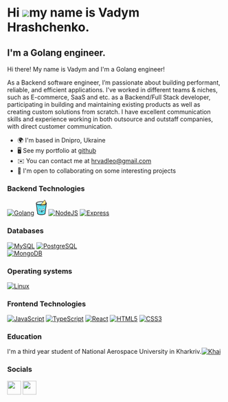 Hi ![](https://user-images.githubusercontent.com/18350557/176309783-0785949b-9127-417c-8b55-ab5a4333674e.gif)my name is Vadym Hrashchenko.
==========================================================================================================================================

I'm a Golang engineer.
-------------------------------

Hi there!
My name is Vadym and I'm a Golang engineer!

As a Backend software engineer, I’m passionate about building performant, reliable, and
efficient applications. 
I’ve worked in different teams & niches, such as E-commerce,
SaaS and etc. as a Backend/Full Stack developer, participating in building and
maintaining existing products as well as creating custom solutions from scratch. I have
excellent communication skills and experience working in both outsource and outstaff
companies, with direct customer communication.

* 🌍  I'm based in Dnipro, Ukraine
* 🖥️  See my portfolio at [github](http://github.com/hrvadl)
* ✉️  You can contact me at [hrvadleo@gmail.com](mailto:hrvadleo@gmail.com)
* 🤝  I'm open to collaborating on some interesting projects

### Backend Technologies  

<a href="https://go.dev/" target="_blank" rel="noreferrer"><img src="https://go.dev/blog/go-brand/Go-Logo/PNG/Go-Logo_Aqua.png" height="36" alt="Golang" /></a>
<a href="https://gin-gonic.com/" target="_blank" rel="noreferrer"><img src="https://raw.githubusercontent.com/gin-gonic/logo/master/color.png" height="36" alt="Gin" /></a>
<a href="https://nodejs.org/en/" target="_blank" rel="noreferrer"><img src="https://raw.githubusercontent.com/danielcranney/readme-generator/main/public/icons/skills/nodejs-colored.svg" width="36" height="36" alt="NodeJS" /></a>
<a href="https://expressjs.com/" target="_blank" rel="noreferrer"><img src="https://raw.githubusercontent.com/danielcranney/readme-generator/main/public/icons/skills/express-colored-dark.svg" width="36" height="36" alt="Express" /></a>


### Databases
<a href="https://www.mysql.com/" target="_blank" rel="noreferrer"><img src="https://raw.githubusercontent.com/danielcranney/readme-generator/main/public/icons/skills/mysql-colored.svg" width="36" height="36" alt="MySQL" /></a>
<a href="https://www.postgresql.org/" target="_blank" rel="noreferrer"><img src="https://raw.githubusercontent.com/danielcranney/readme-generator/main/public/icons/skills/postgresql-colored.svg" width="36" height="36" alt="PostgreSQL" /></a>  
<a href="https://www.mongodb.com/" target="_blank" rel="noreferrer"><img src="https://raw.githubusercontent.com/danielcranney/readme-generator/main/public/icons/skills/mongodb-colored.svg" width="36" height="36" alt="MongoDB" /></a>

### Operating systems
<a href="https://ubuntu.com/" target="_blank" rel="noreferrer"><img src="https://pngimg.com/uploads/linux/linux_PNG21.png" height="36" alt="Linux" /></a>

### Frontend Technologies

<p align="left">
<a href="https://developer.mozilla.org/en-US/docs/Web/JavaScript" target="_blank" rel="noreferrer"><img src="https://raw.githubusercontent.com/danielcranney/readme-generator/main/public/icons/skills/javascript-colored.svg" width="36" height="36" alt="JavaScript" /></a>
<a href="https://www.typescriptlang.org/" target="_blank" rel="noreferrer"><img src="https://raw.githubusercontent.com/danielcranney/readme-generator/main/public/icons/skills/typescript-colored.svg" width="36" height="36" alt="TypeScript" /></a>
<a href="https://reactjs.org/" target="_blank" rel="noreferrer"><img src="https://raw.githubusercontent.com/danielcranney/readme-generator/main/public/icons/skills/react-colored.svg" width="36" height="36" alt="React" /></a>
<a href="https://developer.mozilla.org/en-US/docs/Glossary/HTML5" target="_blank" rel="noreferrer"><img src="https://raw.githubusercontent.com/danielcranney/readme-generator/main/public/icons/skills/html5-colored.svg" width="36" height="36" alt="HTML5" /></a>
<a href="https://www.w3.org/TR/CSS/#css" target="_blank" rel="noreferrer"><img src="https://raw.githubusercontent.com/danielcranney/readme-generator/main/public/icons/skills/css3-colored.svg" width="36" height="36" alt="CSS3" /></a>


### Education
<div style="display: flex; align-items: center">
I'm a third year student of National Aerospace University in Kharkriv.
<a href="https://khai.edu/ua/" target="_blank" rel="noreferrer"><img src="https://k305.khai.edu/images/1200px-_.png" height="30" alt="Khai" /></a>
</div>

### Socials

<p align="left"> <a href="https://www.github.com/grwadl" target="_blank" rel="noreferrer"><img src="https://raw.githubusercontent.com/danielcranney/readme-generator/main/public/icons/socials/github-dark.svg" width="32" height="32" /></a> <a href="https://www.linkedin.com/in/vadym-hrashchenko-15844925a" target="_blank" rel="noreferrer"><img src="https://raw.githubusercontent.com/danielcranney/readme-generator/main/public/icons/socials/linkedin.svg" width="32" height="32" /></a></p>
